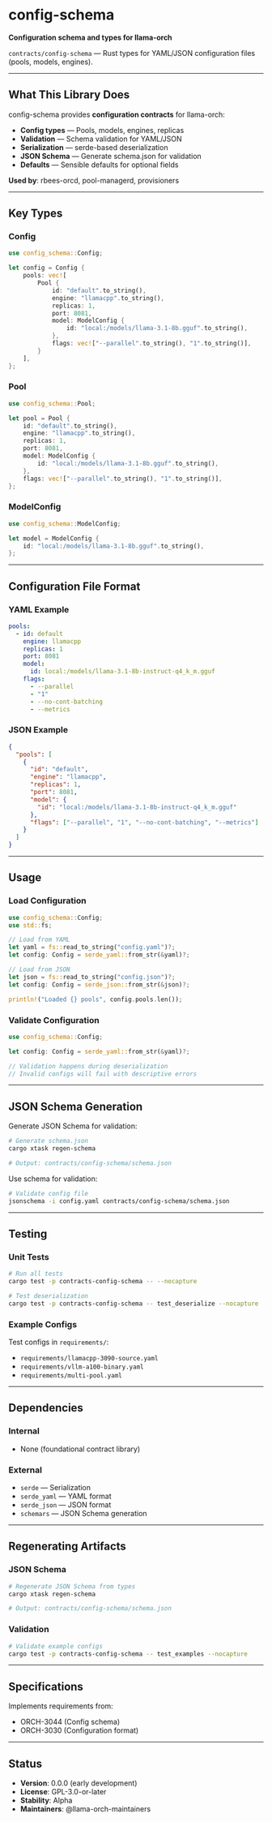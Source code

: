# config-schema

**Configuration schema and types for llama-orch**

`contracts/config-schema` — Rust types for YAML/JSON configuration files (pools, models, engines).

---

## What This Library Does

config-schema provides **configuration contracts** for llama-orch:

- **Config types** — Pools, models, engines, replicas
- **Validation** — Schema validation for YAML/JSON
- **Serialization** — serde-based deserialization
- **JSON Schema** — Generate schema.json for validation
- **Defaults** — Sensible defaults for optional fields

**Used by**: rbees-orcd, pool-managerd, provisioners

---

## Key Types

### Config

```rust
use config_schema::Config;

let config = Config {
    pools: vec![
        Pool {
            id: "default".to_string(),
            engine: "llamacpp".to_string(),
            replicas: 1,
            port: 8081,
            model: ModelConfig {
                id: "local:/models/llama-3.1-8b.gguf".to_string(),
            },
            flags: vec!["--parallel".to_string(), "1".to_string()],
        }
    ],
};
```

### Pool

```rust
use config_schema::Pool;

let pool = Pool {
    id: "default".to_string(),
    engine: "llamacpp".to_string(),
    replicas: 1,
    port: 8081,
    model: ModelConfig {
        id: "local:/models/llama-3.1-8b.gguf".to_string(),
    },
    flags: vec!["--parallel".to_string(), "1".to_string()],
};
```

### ModelConfig

```rust
use config_schema::ModelConfig;

let model = ModelConfig {
    id: "local:/models/llama-3.1-8b.gguf".to_string(),
};
```

---

## Configuration File Format

### YAML Example

```yaml
pools:
  - id: default
    engine: llamacpp
    replicas: 1
    port: 8081
    model:
      id: local:/models/llama-3.1-8b-instruct-q4_k_m.gguf
    flags:
      - --parallel
      - "1"
      - --no-cont-batching
      - --metrics
```

### JSON Example

```json
{
  "pools": [
    {
      "id": "default",
      "engine": "llamacpp",
      "replicas": 1,
      "port": 8081,
      "model": {
        "id": "local:/models/llama-3.1-8b-instruct-q4_k_m.gguf"
      },
      "flags": ["--parallel", "1", "--no-cont-batching", "--metrics"]
    }
  ]
}
```

---

## Usage

### Load Configuration

```rust
use config_schema::Config;
use std::fs;

// Load from YAML
let yaml = fs::read_to_string("config.yaml")?;
let config: Config = serde_yaml::from_str(&yaml)?;

// Load from JSON
let json = fs::read_to_string("config.json")?;
let config: Config = serde_json::from_str(&json)?;

println!("Loaded {} pools", config.pools.len());
```

### Validate Configuration

```rust
use config_schema::Config;

let config: Config = serde_yaml::from_str(&yaml)?;

// Validation happens during deserialization
// Invalid configs will fail with descriptive errors
```

---

## JSON Schema Generation

Generate JSON Schema for validation:

```bash
# Generate schema.json
cargo xtask regen-schema

# Output: contracts/config-schema/schema.json
```

Use schema for validation:

```bash
# Validate config file
jsonschema -i config.yaml contracts/config-schema/schema.json
```

---

## Testing

### Unit Tests

```bash
# Run all tests
cargo test -p contracts-config-schema -- --nocapture

# Test deserialization
cargo test -p contracts-config-schema -- test_deserialize --nocapture
```

### Example Configs

Test configs in `requirements/`:

- `requirements/llamacpp-3090-source.yaml`
- `requirements/vllm-a100-binary.yaml`
- `requirements/multi-pool.yaml`

---

## Dependencies

### Internal

- None (foundational contract library)

### External

- `serde` — Serialization
- `serde_yaml` — YAML format
- `serde_json` — JSON format
- `schemars` — JSON Schema generation

---

## Regenerating Artifacts

### JSON Schema

```bash
# Regenerate JSON Schema from types
cargo xtask regen-schema

# Output: contracts/config-schema/schema.json
```

### Validation

```bash
# Validate example configs
cargo test -p contracts-config-schema -- test_examples --nocapture
```

---

## Specifications

Implements requirements from:
- ORCH-3044 (Config schema)
- ORCH-3030 (Configuration format)

---

## Status

- **Version**: 0.0.0 (early development)
- **License**: GPL-3.0-or-later
- **Stability**: Alpha
- **Maintainers**: @llama-orch-maintainers

